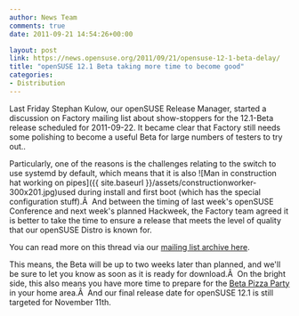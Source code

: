 ```yaml
---
author: News Team
comments: true
date: 2011-09-21 14:54:26+00:00

layout: post
link: https://news.opensuse.org/2011/09/21/opensuse-12-1-beta-delay/
title: "openSUSE 12.1 Beta taking more time to become good"
categories:
- Distribution
---
```

Last Friday Stephan Kulow, our openSUSE Release Manager, started a discussion on Factory mailing list about show-stoppers for the 12.1-Beta release scheduled for 2011-09-22.
It became clear that Factory still needs some polishing to become a useful Beta for large numbers of testers to try out..

Particularly, one of the reasons is the challenges relating to the switch to use systemd by default, which means that it is also ![Man in construction hat working on pipes]({{ site.baseurl }}/assets/constructionworker-300x201.jpg)used during install and first boot (which has the special configuration stuff).Â  And between the timing of last week's openSUSE Conference and next week's planned Hackweek, the Factory team agreed it is better to take the time to ensure a release that meets the level of quality that our openSUSE Distro is known for.

You can read more on this thread via our [mailing list archive here](http://lists.opensuse.org/opensuse-factory/2011-09/msg00965.html).

This means, the Beta will be up to two weeks later than planned, and we'll be sure to let you know as soon as it is ready for download.Â  On the bright side, this also means you have more time to prepare for the [Beta Pizza Party](https://news.opensuse.org/2011/09/06/opensuse-celebrates-beta-1-with-pizzabeta-parties/) in your home area.Â  And our final release date for openSUSE 12.1 is still targeted for November 11th.		
